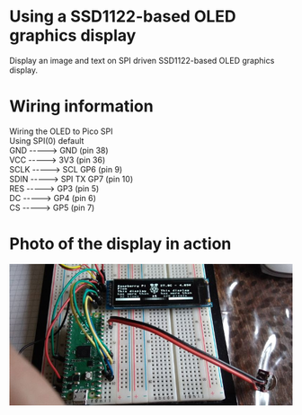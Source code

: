# Using a SSD1122-based OLED graphics display

Display an image and text on SPI driven SSD1122-based OLED graphics display.

# Wiring information

Wiring the OLED to Pico SPI  
Using SPI(0) default  
GND     ----->      GND (pin 38)  
VCC     ----->      3V3 (pin 36)  
SCLK    ----->      SCL GP6 (pin 9)  
SDIN    ----->      SPI TX GP7 (pin 10)  
RES     ----->      GP3 (pin 5)  
DC      ----->      GP4 (pin 6)  
CS      ----->      GP5 (pin 7)  

# Photo of the display in action
![display in action](IMG_20210515_171731.jpg)

